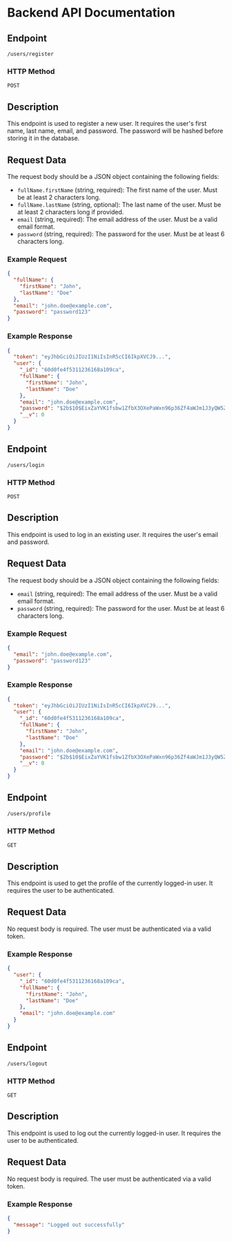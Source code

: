 # Backend API Documentation

## Endpoint

`/users/register`

### HTTP Method

`POST`

## Description

This endpoint is used to register a new user. It requires the user's first name, last name, email, and password. The password will be hashed before storing it in the database.

## Request Data

The request body should be a JSON object containing the following fields:

- `fullName.firstName` (string, required): The first name of the user. Must be at least 2 characters long.
- `fullName.lastName` (string, optional): The last name of the user. Must be at least 2 characters long if provided.
- `email` (string, required): The email address of the user. Must be a valid email format.
- `password` (string, required): The password for the user. Must be at least 6 characters long.

### Example Request

```json
{
  "fullName": {
    "firstName": "John",
    "lastName": "Doe"
  },
  "email": "john.doe@example.com",
  "password": "password123"
}
```

### Example Response

```json
{
  "token": "eyJhbGciOiJIUzI1NiIsInR5cCI6IkpXVCJ9...",
  "user": {
    "_id": "60d0fe4f5311236168a109ca",
    "fullName": {
      "firstName": "John",
      "lastName": "Doe"
    },
    "email": "john.doe@example.com",
    "password": "$2b$10$EixZaYVK1fsbw1ZfbX3OXePaWxn96p36Zf4aWJm1J3yQW5Zf5Zf5G",
    "__v": 0
  }
}
```

## Endpoint

`/users/login`

### HTTP Method

`POST`

## Description

This endpoint is used to log in an existing user. It requires the user's email and password.

## Request Data

The request body should be a JSON object containing the following fields:

- `email` (string, required): The email address of the user. Must be a valid email format.
- `password` (string, required): The password for the user. Must be at least 6 characters long.

### Example Request

```json
{
  "email": "john.doe@example.com",
  "password": "password123"
}
```

### Example Response

```json
{
  "token": "eyJhbGciOiJIUzI1NiIsInR5cCI6IkpXVCJ9...",
  "user": {
    "_id": "60d0fe4f5311236168a109ca",
    "fullName": {
      "firstName": "John",
      "lastName": "Doe"
    },
    "email": "john.doe@example.com",
    "password": "$2b$10$EixZaYVK1fsbw1ZfbX3OXePaWxn96p36Zf4aWJm1J3yQW5Zf5Zf5G",
    "__v": 0
  }
}
```

## Endpoint

`/users/profile`

### HTTP Method

`GET`

## Description

This endpoint is used to get the profile of the currently logged-in user. It requires the user to be authenticated.

## Request Data

No request body is required. The user must be authenticated via a valid token.

### Example Response

```json
{
  "user": {
    "_id": "60d0fe4f5311236168a109ca",
    "fullName": {
      "firstName": "John",
      "lastName": "Doe"
    },
    "email": "john.doe@example.com"
  }
}
```

## Endpoint

`/users/logout`

### HTTP Method

`GET`

## Description

This endpoint is used to log out the currently logged-in user. It requires the user to be authenticated.

## Request Data

No request body is required. The user must be authenticated via a valid token.

### Example Response

```json
{
  "message": "Logged out successfully"
}
```
